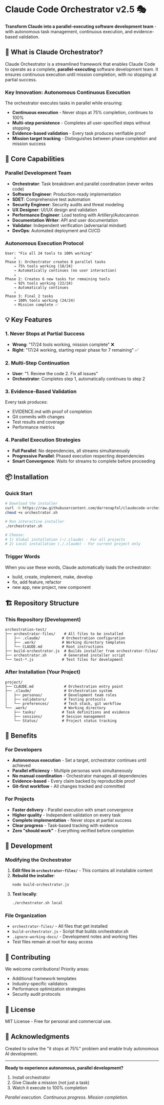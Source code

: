 # Claude Code Orchestrator v2.5 🎭

**Transform Claude into a parallel-executing software development team** - with autonomous task management, continuous execution, and evidence-based validation.

## 🚀 What is Claude Orchestrator?

Claude Orchestrator is a streamlined framework that enables Claude Code to operate as a complete, **parallel-executing** software development team. It ensures continuous execution until mission completion, with no stopping at partial success.

### Key Innovation: Autonomous Continuous Execution

The orchestrator executes tasks in parallel while ensuring:
- **Continuous execution** - Never stops at 75% completion, continues to 100%
- **Multi-step persistence** - Completes all user-specified steps without stopping
- **Evidence-based validation** - Every task produces verifiable proof
- **Mission target tracking** - Distinguishes between phase completion and mission success

## 🎯 Core Capabilities

### Parallel Development Team
- **Orchestrator**: Task breakdown and parallel coordination (never writes code)
- **Software Engineer**: Production-ready implementation
- **SDET**: Comprehensive test automation
- **Security Engineer**: Security audits and threat modeling
- **UX Designer**: UI/UX design and validation
- **Performance Engineer**: Load testing with Artillery/Autocannon
- **Documentation Writer**: API and user documentation
- **Validator**: Independent verification (adversarial mindset)
- **DevOps**: Automated deployment and CI/CD

### Autonomous Execution Protocol
```
User: "Fix all 24 tools to 100% working"
    ↓
Phase 1: Orchestrator creates 8 parallel tasks
    → 75% tools working (18/24)
    → Automatically continues (no user interaction)
    ↓
Phase 2: Creates 6 new tasks for remaining tools
    → 92% tools working (22/24)
    → Automatically continues
    ↓
Phase 3: Final 2 tasks
    → 100% tools working (24/24)
    → Mission complete ✅
```

## 💡 Key Features

### 1. Never Stops at Partial Success
- **Wrong**: "17/24 tools working, mission complete" ❌
- **Right**: "17/24 working, starting repair phase for 7 remaining" ✅

### 2. Multi-Step Continuation
- **User**: "1. Review the code 2. Fix all issues"
- **Orchestrator**: Completes step 1, automatically continues to step 2

### 3. Evidence-Based Validation
Every task produces:
- EVIDENCE.md with proof of completion
- Git commits with changes
- Test results and coverage
- Performance metrics

### 4. Parallel Execution Strategies
- **Full Parallel**: No dependencies, all streams simultaneously
- **Progressive Parallel**: Phased execution respecting dependencies
- **Smart Convergence**: Waits for streams to complete before proceeding

## 📦 Installation

### Quick Start
```bash
# Download the installer
curl -O https://raw.githubusercontent.com/darrenapfel/claudecode-orchestrator/main/orchestrator.sh
chmod +x orchestrator.sh

# Run interactive installer
./orchestrator.sh

# Choose:
# 1) Global installation (~/.claude) - For all projects
# 2) Local installation (./.claude) - For current project only
```

### Trigger Words
When you use these words, Claude automatically loads the orchestrator:
- build, create, implement, make, develop
- fix, add feature, refactor
- new app, new project, new component

## 🏗️ Repository Structure

### This Repository (Development)
```
orchestration-test/
├── orchestrator-files/    # All files to be installed
│   ├── .claude/          # Orchestration configuration
│   ├── .work/            # Working directory templates
│   └── CLAUDE.md         # Root instructions
├── build-orchestrator.js  # Builds installer from orchestrator-files/
├── orchestrator.sh        # Generated installer script
└── test-*.js             # Test files for development
```

### After Installation (Your Project)
```
project/
├── CLAUDE.md              # Orchestration entry point
├── .claude/               # Orchestration system
│   ├── personas/          # Development team roles
│   ├── validators/        # Testing protocols
│   └── preferences/       # Tech stack, git workflow
└── .work/                 # Working directory
    ├── tasks/            # Task definitions and evidence
    ├── sessions/         # Session management
    └── Status/           # Project status tracking
```

## 🎯 Benefits

### For Developers
- **Autonomous execution** - Set a target, orchestrator continues until achieved
- **Parallel efficiency** - Multiple personas work simultaneously
- **No manual coordination** - Orchestrator manages all dependencies
- **Evidence-based** - Every claim backed by reproducible proof
- **Git-first workflow** - All changes tracked and committed

### For Projects
- **Faster delivery** - Parallel execution with smart convergence
- **Higher quality** - Independent validation on every task
- **Complete implementation** - Never stops at partial success
- **Clear progress** - Task-based tracking with evidence
- **Zero "should work"** - Everything verified before completion

## 🔧 Development

### Modifying the Orchestrator

1. **Edit files in `orchestrator-files/`** - This contains all installable content
2. **Rebuild the installer**:
   ```bash
   node build-orchestrator.js
   ```
3. **Test locally**:
   ```bash
   ./orchestrator.sh local
   ```

### File Organization

- `orchestrator-files/` - All files that get installed
- `build-orchestrator.js` - Script that builds orchestrator.sh
- `.ignore-working-docs/` - Development notes and working files
- Test files remain at root for easy access

## 🤝 Contributing

We welcome contributions! Priority areas:
- Additional framework templates
- Industry-specific validators
- Performance optimization strategies
- Security audit protocols

## 📄 License

MIT License - Free for personal and commercial use.

## 🙏 Acknowledgments

Created to solve the "it stops at 75%" problem and enable truly autonomous AI development.

---

**Ready to experience autonomous, parallel development?**

1. Install orchestrator
2. Give Claude a mission (not just a task)
3. Watch it execute to 100% completion

*Parallel execution. Continuous progress. Mission completion.*